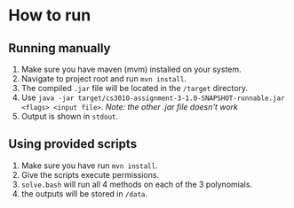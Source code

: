 # How to run

## Running manually

1. Make sure you have maven (mvm) installed on your system.
2. Navigate to project root and run `mvn install`.
3. The compiled `.jar` file will be located in the `/target` directory.
4. Use `java -jar target/cs3010-assignment-3-1.0-SNAPSHOT-runnable.jar <flags> <input file>`. *Note: the other .jar file doesn't work*
5. Output is shown in `stdout`.

## Using provided scripts

1. Make sure you have run `mvn install`.
2. Give the scripts execute permissions.
3. `solve.bash` will run all 4 methods on each of the 3 polynomials.
4. the outputs will be stored in `/data`.